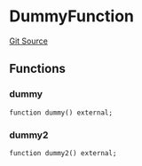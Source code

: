 # DummyFunction
[Git Source](https://github.com/metacontract/mc/blob/0cf91165f9ec2cbeeba800a4baf4e81e2df5c3bb/src/devkit/Flattened.sol)


## Functions
### dummy


```solidity
function dummy() external;
```

### dummy2


```solidity
function dummy2() external;
```

